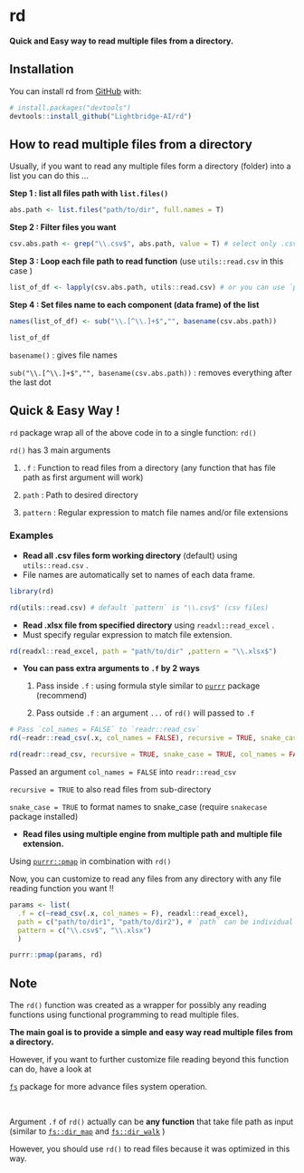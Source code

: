 
<!-- README.md is generated from README.Rmd. Please edit that file -->

# rd

<!-- badges: start -->
<!-- badges: end -->

**Quick and Easy way to read multiple files from a directory.**

## Installation

You can install rd from [GitHub](https://CRAN.R-project.org) with:

``` r
# install.packages("devtools")
devtools::install_github("Lightbridge-AI/rd")
```

## How to read multiple files from a directory

Usually, if you want to read any multiple files form a directory
(folder) into a list you can do this …

**Step 1 : list all files path with `list.files()`**

``` r
abs.path <- list.files("path/to/dir", full.names = T)
```

**Step 2 : Filter files you want**

``` r
csv.abs.path <- grep("\\.csv$", abs.path, value = T) # select only .csv files
```

**Step 3 : Loop each file path to read function** (use `utils::read.csv`
in this case )

``` r
list_of_df <- lapply(csv.abs.path, utils::read.csv) # or you can use `purrr:map()`
```

**Step 4 : Set files name to each component (data frame) of the list**

``` r
names(list_of_df) <- sub("\\.[^\\.]+$","", basename(csv.abs.path))

list_of_df
```

`basename()` : gives file names

`sub("\\.[^\\.]+$","", basename(csv.abs.path))` : removes everything
after the last dot

## Quick & Easy Way !

`rd` package wrap all of the above code in to a single function: `rd()`

`rd()` has 3 main arguments

1.  `.f` : Function to read files from a directory (any function that
    has file path as first argument will work)

2.  `path` : Path to desired directory

3.  `pattern` : Regular expression to match file names and/or file
    extensions

### Examples

-   **Read all .csv files form working directory** (default) using
    `utils::read.csv` .
-   File names are automatically set to names of each data frame.

``` r
library(rd)

rd(utils::read.csv) # default `pattern` is "\\.csv$" (csv files)
```

-   **Read .xlsx file from specified directory** using
    `readxl::read_excel` .
-   Must specify regular expression to match file extension.

``` r
rd(readxl::read_excel, path = "path/to/dir" ,pattern = "\\.xlsx$") 
```

-   **You can pass extra arguments to `.f` by 2 ways**

    1.  Pass inside `.f` : using formula style similar to
        [`purrr`](https://purrr.tidyverse.org/reference/map.html)
        package (recommend)

    2.  Pass outside `.f` : an argument `...` of `rd()` will passed to
        `.f`

``` r
# Pass `col_names = FALSE` to `readr::read_csv`
rd(~readr::read_csv(.x, col_names = FALSE), recursive = TRUE, snake_case = TRUE) # inside `.f`

rd(readr::read_csv, recursive = TRUE, snake_case = TRUE, col_names = FALSE) # outside `.f`
```

Passed an argument `col_names = FALSE` into `readr::read_csv`

`recursive = TRUE` to also read files from sub-directory

`snake_case = TRUE` to format names to snake\_case (require `snakecase`
package installed)

-   **Read files using multiple engine from multiple path and multiple
    file extension.**

Using [`purrr::pmap`](https://purrr.tidyverse.org/reference/map2.html)
in combination with `rd()`

Now, you can customize to read any files from any directory with any
file reading function you want !!

``` r
params <- list(
  .f = c(~read_csv(.x, col_names = F), readxl::read_excel),
  path = c("path/to/dir1", "path/to/dir2"), # `path` can be individual file as well 
  pattern = c("\\.csv$", "\\.xlsx")
  )

purrr::pmap(params, rd)
```

## Note

The `rd()` function was created as a wrapper for possibly any reading
functions using functional programming to read multiple files.

**The main goal is to provide a simple and easy way read multiple files
from a directory.**

However, if you want to further customize file reading beyond this
function can do, have a look at

[`fs`](https://fs.r-lib.org) package for more advance files system
operation.

<br>

Argument `.f` of `rd()` actually can be **any function** that take file
path as input (similar to
[`fs::dir_map`](https://fs.r-lib.org/reference/dir_ls.html) and
[`fs::dir_walk`](https://fs.r-lib.org/reference/dir_ls.html) )

However, you should use `rd()` to read files because it was optimized in
this way.

